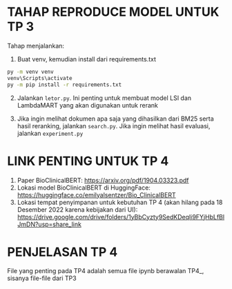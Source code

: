# TAHAP REPRODUCE MODEL UNTUK TP 3

Tahap menjalankan:
1. Buat venv, kemudian install dari requirements.txt
```bash
py -m venv venv
venv\Scripts\activate
py -m pip install -r requirements.txt
```
2. Jalankan `letor.py`. Ini penting untuk membuat model LSI dan LambdaMART yang akan digunakan untuk rerank

3. Jika ingin melihat dokumen apa saja yang dihasilkan dari BM25 serta hasil reranking, jalankan `search.py`. Jika ingin melihat hasil evaluasi, jalankan `experiment.py`

# LINK PENTING UNTUK TP 4
1. Paper BioClinicalBERT: https://arxiv.org/pdf/1904.03323.pdf
2. Lokasi model BioClinicalBERT di HuggingFace: https://huggingface.co/emilyalsentzer/Bio_ClinicalBERT
3. Lokasi tempat penyimpanan untuk kebutuhan TP 4 (akan hilang pada 18 Desember 2022 karena kebijakan dari UI): https://drive.google.com/drive/folders/1yBbCyzty9SedKDeqIi9FYjHbLfBlJmDN?usp=share_link

# PENJELASAN TP 4
File yang penting pada TP4 adalah semua file ipynb berawalan TP4_, sisanya file-file dari TP3
